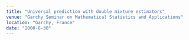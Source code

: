 ```yaml
---
title: "Universal prediction with double mixture estimators"
venue: "Garchy Seminar on Mathematical Statistics and Applications"
location: "Garchy, France"
date: "2000-8-30"
---
```

